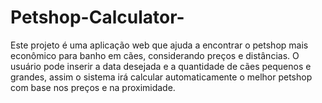 # Petshop-Calculator-
Este projeto é uma aplicação web que ajuda a encontrar o petshop mais econômico para banho em cães, considerando preços e distâncias. O usuário pode inserir a data desejada e a quantidade de cães pequenos e grandes, assim o sistema irá calcular automaticamente o melhor petshop com base nos preços e na proximidade.
